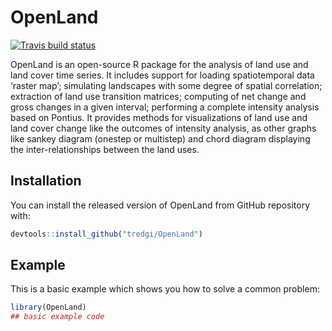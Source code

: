 
<!-- README.md is generated from README.Rmd. Please edit that file -->

# OpenLand

<!-- badges: start -->

[![Travis build
status](https://travis-ci.com/tredgi/OpenLand.svg?branch=master)](https://travis-ci.com/tredgi/OpenLand)
<!-- badges: end -->

OpenLand is an open-source R package for the analysis of land use and
land cover time series. It includes support for loading spatiotemporal
data ‘raster map’; simulating landscapes with some degree of spatial
correlation; extraction of land use transition matrices; computing of
net change and gross changes in a given interval; performing a complete
intensity analysis based on Pontius. It provides methods for
visualizations of land use and land cover change like the outcomes of
intensity analysis, as other graphs like sankey diagram (onestep or
multistep) and chord diagram displaying the inter-relationships between
the land uses.

## Installation

You can install the released version of OpenLand from GitHub repository
with:

``` r
devtools::install_github("tredgi/OpenLand")
```

## Example

This is a basic example which shows you how to solve a common problem:

``` r
library(OpenLand)
## basic example code
```
